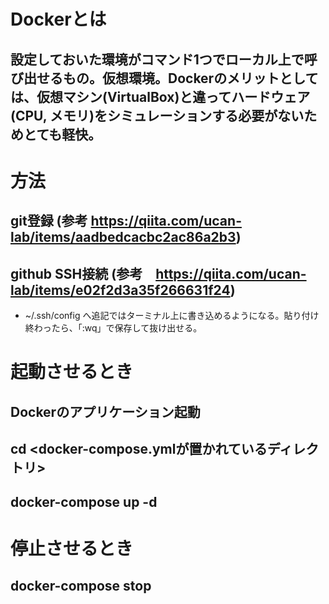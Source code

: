 # Dockerとは
## 設定しておいた環境がコマンド1つでローカル上で呼び出せるもの。仮想環境。Dockerのメリットとしては、仮想マシン(VirtualBox)と違ってハードウェア(CPU, メモリ)をシミュレーションする必要がないためとても軽快。

# 方法
## git登録 (参考 https://qiita.com/ucan-lab/items/aadbedcacbc2ac86a2b3)
## github SSH接続 (参考　https://qiita.com/ucan-lab/items/e02f2d3a35f266631f24)
* ~/.ssh/config へ追記ではターミナル上に書き込めるようになる。貼り付け終わったら、「:wq」で保存して抜け出せる。

# 起動させるとき
## Dockerのアプリケーション起動
## cd <docker-compose.ymlが置かれているディレクトリ>
## docker-compose up -d

# 停止させるとき
## docker-compose stop

